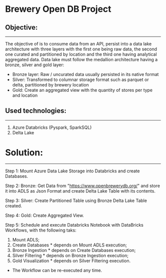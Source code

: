# Brewery Open DB Project

## Objective:
--------------------
The objective of is to consume data from an API, persist into a data lake architecture with three layers with the first one being raw data, the second one curated and partitioned by location and the third one having analytical aggregated data.
Data lake must follow the medallion architecture having a bronze, silver and gold layer:
 * Bronze layer: Raw / uncurated data usually persisted in its native format
 * Silver: Transformed to columnar storage format such as parquet or delta, partitioned by brewery location
 * Gold: Create an aggregated view with the quantity of stores per type and location


## Used technologies:
-------------------------
1. Azure Databricks (Pyspark, SparkSQL)
2. Delta Lake

# Solution:
---------------

Step 1: Mount Azure Data Lake Storage into Databricks and create Databases.

Step 2: Bronze: Get Data from "https://www.openbrewerydb.org/" and store it into ADLS as Json Format and create Delta Lake Table with its contents.

Step 3: Silver: Create Partitioned Table using Bronze Delta Lake Table created.

Step 4: Gold: Create Aggregated View.

Step 5: Schedule and execute Databricks Notebook with DataBricks Workflows, with the following taks:
1. Mount ADLS;
2. Create Databases * depends on Mount ADLS execution;
3. Bronze Ingestion * depends on Create Databases execution;
4. Silver Filtering * depends on Bronze Ingestion execution;
5. Gold Visualization * depends on Silver Filtering execution.

* The Workflow can be re-executed any time.